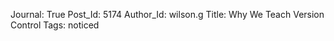 Journal: True
Post_Id: 5174
Author_Id: wilson.g
Title: Why We Teach Version Control
Tags: noticed

<p><a href="http://www.phdcomics.com/comics.php?f=1531"><img src="http://www.phdcomics.com/comics/archive/phd101212s.gif" alt="" /></a></p>
